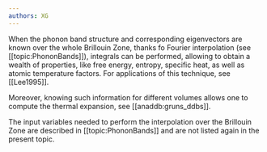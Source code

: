 ```yaml
---
authors: XG
---
```

When the phonon band structure and corresponding eigenvectors are known over
the whole Brillouin Zone, thanks fo Fourier interpolation (see
[[topic:PhononBands]]), integrals can be performed, allowing to obtain a
wealth of properties, like free energy, entropy, specific heat, as well as
atomic temperature factors. For applications of this technique, see
[[Lee1995]].

Moreover, knowing such information for different volumes allows one to compute
the thermal expansion, see [[anaddb:gruns_ddbs]].

The input variables needed to perform the interpolation over the Brillouin
Zone are described in [[topic:PhononBands]] and are not listed again in the
present topic.

